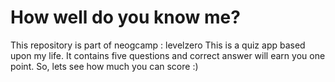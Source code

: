 # How well do you know me?
This repository is part of neogcamp : levelzero
This is a quiz app based upon my life. It contains five questions and correct answer will earn you one point. So, lets see how much you can score :)  
